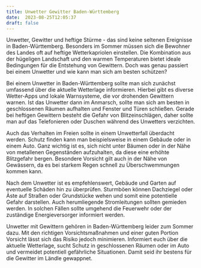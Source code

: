 ```yaml
---
title: Unwetter Gewitter Baden-Württemberg
date:  2023-08-25T12:05:37
draft: false
---
```


Unwetter, Gewitter und heftige Stürme - das sind keine seltenen Ereignisse in Baden-Württemberg. Besonders im Sommer müssen sich die Bewohner des Landes oft auf heftige Wetterkapriolen einstellen. Die Kombination aus der hügeligen Landschaft und den warmen Temperaturen bietet ideale Bedingungen für die Entstehung von Gewittern. Doch was genau passiert bei einem Unwetter und wie kann man sich am besten schützen?

Bei einem Unwetter in Baden-Württemberg sollte man sich zunächst umfassend über die aktuelle Wetterlage informieren. Hierbei gibt es diverse Wetter-Apps und lokale Warnsysteme, die vor drohenden Gewittern warnen. Ist das Unwetter dann im Anmarsch, sollte man sich am besten in geschlossenen Räumen aufhalten und Fenster und Türen schließen. Gerade bei heftigen Gewittern besteht die Gefahr von Blitzeinschlägen, daher sollte man auf das Telefonieren oder Duschen während des Unwetters verzichten.

Auch das Verhalten im Freien sollte in einem Unwetterfall überdacht werden. Schutz finden kann man beispielsweise in einem Gebäude oder in einem Auto. Ganz wichtig ist es, sich nicht unter Bäumen oder in der Nähe von metallenen Gegenständen aufzuhalten, da diese eine erhöhte Blitzgefahr bergen. Besondere Vorsicht gilt auch in der Nähe von Gewässern, da es bei starkem Regen schnell zu Überschwemmungen kommen kann.

Nach dem Unwetter ist es empfehlenswert, Gebäude und Garten auf eventuelle Schäden hin zu überprüfen. Sturmböen können Dachziegel oder Äste auf Straßen oder Grundstücke wehen und somit eine potentielle Gefahr darstellen. Auch herumliegende Stromleitungen sollten gemieden werden. In solchen Fällen sollte umgehend die Feuerwehr oder der zuständige Energieversorger informiert werden.

Unwetter mit Gewittern gehören in Baden-Württemberg leider zum Sommer dazu. Mit den richtigen Vorsichtsmaßnahmen und einer guten Portion Vorsicht lässt sich das Risiko jedoch minimieren. Informiert euch über die aktuelle Wetterlage, sucht Schutz in geschlossenen Räumen oder im Auto und vermeidet potentiell gefährliche Situationen. Damit seid ihr bestens für die Gewitter im Ländle gewappnet.